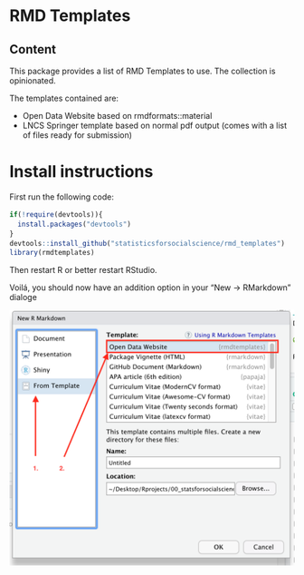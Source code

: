 RMD Templates
================

## Content

This package provides a list of RMD Templates to use. The collection is
opinionated.

The templates contained are:

  - Open Data Website based on rmdformats::material
  - LNCS Springer template based on normal pdf output (comes with a list
    of files ready for submission)

# Install instructions

First run the following code:

``` r
if(!require(devtools)){
  install.packages("devtools")
}
devtools::install_github("statisticsforsocialscience/rmd_templates")
library(rmdtemplates)
```

Then restart R or better restart RStudio.

Voilá, you should now have an addition option in your “New -\>
RMarkdown” dialoge

![](README_files/click.png)
